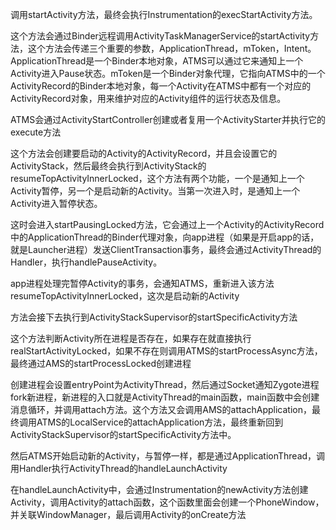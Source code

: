调用startActivity方法，最终会执行Instrumentation的execStartActivity方法。

这个方法会通过Binder远程调用ActivityTaskManagerService的startActivity方法，这个方法会传递三个重要的参数，ApplicationThread，mToken，Intent。ApplicationThread是一个Binder本地对象，ATMS可以通过它来通知上一个Activity进入Pause状态。mToken是一个Binder对象代理，它指向ATMS中的一个ActivityRecord的Binder本地对象，每一个Activity在ATMS中都有一个对应的ActivityRecord对象，用来维护对应的Activity组件的运行状态及信息。

ATMS会通过ActivityStartController创建或者复用一个ActivityStarter并执行它的execute方法

这个方法会创建要启动的Activity的ActivityRecord，并且会设置它的ActivityStack，然后最终会执行到ActivityStack的resumeTopActivityInnerLocked，这个方法有两个功能，一个是通知上一个Activity暂停，另一个是启动新的Activity。当第一次进入时，是通知上一个Activity进入暂停状态。

这时会进入startPausingLocked方法，它会通过上一个Activity的ActivityRecord中的ApplicationThread的Binder代理对象，向app进程（如果是开启app的话，就是Launcher进程）发送ClientTransaction事务，最终会通过ActivityThread的Handler，执行handlePauseActivity。

app进程处理完暂停Activity的事务，会通知ATMS，重新进入该方法resumeTopActivityInnerLocked，这次是启动新的Activity

方法会接下去执行到ActivityStackSupervisor的startSpecificActivity方法

这个方法判断Activity所在进程是否存在，如果存在就直接执行realStartActivityLocked，如果不存在则调用ATMS的startProcessAsync方法，最终通过AMS的startProcessLocked创建进程

创建进程会设置entryPoint为ActivityThread，然后通过Socket通知Zygote进程fork新进程，新进程的入口就是ActivityThread的main函数，main函数中会创建消息循环，并调用attach方法。这个方法又会调用AMS的attachApplication，最终调用ATMS的LocalService的attachApplication方法，最终重新回到ActivityStackSupervisor的startSpecificActivity方法中。

然后ATMS开始启动新的Activity，与暂停一样，都是通过ApplicationThread，调用Handler执行ActivityThread的handleLaunchActivity

在handleLaunchActivity中，会通过Instrumentation的newActivity方法创建Activity，调用Activity的attach函数，这个函数里面会创建一个PhoneWindow，并关联WindowManager，最后调用Activity的onCreate方法


